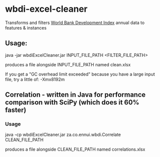 # wbdi-excel-cleaner
Transforms and filters [World Bank Development Index](https://databank.worldbank.org/source/world-development-indicators) annual data to features &amp; instances

## Usage:
java -jar wbdiExcelCleaner.jar INPUT_FILE_PATH <FILTER_FILE_PATH>


produces a file alongside INPUT_FILE_PATH named clean.xlsx


If you get a "GC overhead limit exceeded" because you have a large input file, try a little of: -Xmx8192m


## Correlation - written in Java for performance comparison with SciPy (which does it 60% faster)
### Usage
java -cp wbdiExcelCleaner.jar za.co.ennui.wbdi.Correlate CLEAN_FILE_PATH

produces a file alongside CLEAN_FILE_PATH named correlations.xlsx

